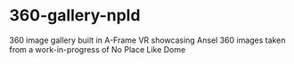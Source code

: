 # 360-gallery-npld
360 image gallery built in A-Frame VR showcasing Ansel 360 images taken from a work-in-progress of No Place Like Dome
